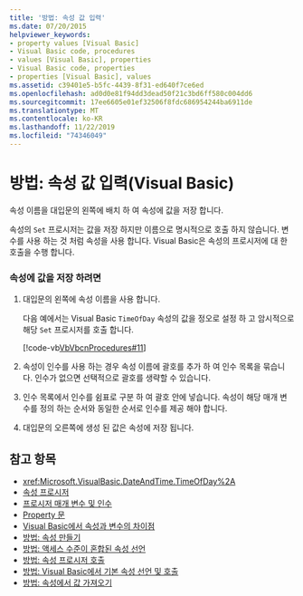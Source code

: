 ```yaml
---
title: '방법: 속성 값 입력'
ms.date: 07/20/2015
helpviewer_keywords:
- property values [Visual Basic]
- Visual Basic code, procedures
- values [Visual Basic], properties
- Visual Basic code, properties
- properties [Visual Basic], values
ms.assetid: c39401e5-b5fc-4439-8f31-ed640f7ce6ed
ms.openlocfilehash: ad0d0e81f94dd3dead50f21c3bd6ff580c004dd6
ms.sourcegitcommit: 17ee6605e01ef32506f8fdc686954244ba6911de
ms.translationtype: MT
ms.contentlocale: ko-KR
ms.lasthandoff: 11/22/2019
ms.locfileid: "74346049"
---
```

# <a name="how-to-put-a-value-in-a-property-visual-basic"></a>방법: 속성 값 입력(Visual Basic)
속성 이름을 대입문의 왼쪽에 배치 하 여 속성에 값을 저장 합니다.  
  
 속성의 `Set` 프로시저는 값을 저장 하지만 이름으로 명시적으로 호출 하지 않습니다. 변수를 사용 하는 것 처럼 속성을 사용 합니다. Visual Basic은 속성의 프로시저에 대 한 호출을 수행 합니다.  
  
### <a name="to-store-a-value-in-a-property"></a>속성에 값을 저장 하려면  
  
1. 대입문의 왼쪽에 속성 이름을 사용 합니다.  
  
     다음 예에서는 Visual Basic `TimeOfDay` 속성의 값을 정오로 설정 하 고 암시적으로 해당 `Set` 프로시저를 호출 합니다.  
  
     [!code-vb[VbVbcnProcedures#11](~/samples/snippets/visualbasic/VS_Snippets_VBCSharp/VbVbcnProcedures/VB/Class1.vb#11)]  
  
2. 속성이 인수를 사용 하는 경우 속성 이름에 괄호를 추가 하 여 인수 목록을 묶습니다. 인수가 없으면 선택적으로 괄호를 생략할 수 있습니다.  
  
3. 인수 목록에서 인수를 쉼표로 구분 하 여 괄호 안에 넣습니다. 속성이 해당 매개 변수를 정의 하는 순서와 동일한 순서로 인수를 제공 해야 합니다.  
  
4. 대입문의 오른쪽에 생성 된 값은 속성에 저장 됩니다.  
  
## <a name="see-also"></a>참고 항목

- <xref:Microsoft.VisualBasic.DateAndTime.TimeOfDay%2A>
- [속성 프로시저](./property-procedures.md)
- [프로시저 매개 변수 및 인수](./procedure-parameters-and-arguments.md)
- [Property 문](../../../../visual-basic/language-reference/statements/property-statement.md)
- [Visual Basic에서 속성과 변수의 차이점](./differences-between-properties-and-variables.md)
- [방법: 속성 만들기](./how-to-create-a-property.md)
- [방법: 액세스 수준이 혼합된 속성 선언](./how-to-declare-a-property-with-mixed-access-levels.md)
- [방법: 속성 프로시저 호출](./how-to-call-a-property-procedure.md)
- [방법: Visual Basic에서 기본 속성 선언 및 호출](./how-to-declare-and-call-a-default-property.md)
- [방법: 속성에서 값 가져오기](./how-to-get-a-value-from-a-property.md)

